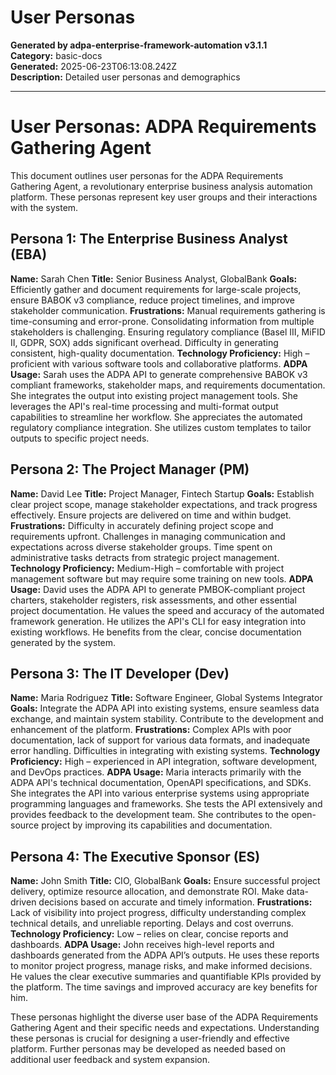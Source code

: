 # User Personas

**Generated by adpa-enterprise-framework-automation v3.1.1**  
**Category:** basic-docs  
**Generated:** 2025-06-23T06:13:08.242Z  
**Description:** Detailed user personas and demographics

---

# User Personas: ADPA Requirements Gathering Agent

This document outlines user personas for the ADPA Requirements Gathering Agent, a revolutionary enterprise business analysis automation platform.  These personas represent key user groups and their interactions with the system.


## Persona 1: The Enterprise Business Analyst (EBA)

**Name:** Sarah Chen
**Title:** Senior Business Analyst, GlobalBank
**Goals:**  Efficiently gather and document requirements for large-scale projects, ensure BABOK v3 compliance, reduce project timelines, and improve stakeholder communication.
**Frustrations:**  Manual requirements gathering is time-consuming and error-prone.  Consolidating information from multiple stakeholders is challenging.  Ensuring regulatory compliance (Basel III, MiFID II, GDPR, SOX) adds significant overhead. Difficulty in generating consistent, high-quality documentation.
**Technology Proficiency:** High – proficient with various software tools and collaborative platforms.
**ADPA Usage:** Sarah uses the ADPA API to generate comprehensive BABOK v3 compliant frameworks, stakeholder maps, and requirements documentation. She integrates the output into existing project management tools. She leverages the API's real-time processing and multi-format output capabilities to streamline her workflow.  She appreciates the automated regulatory compliance integration.  She utilizes custom templates to tailor outputs to specific project needs.

## Persona 2: The Project Manager (PM)

**Name:** David Lee
**Title:** Project Manager, Fintech Startup
**Goals:**  Establish clear project scope, manage stakeholder expectations, and track progress effectively.  Ensure projects are delivered on time and within budget.
**Frustrations:**  Difficulty in accurately defining project scope and requirements upfront.  Challenges in managing communication and expectations across diverse stakeholder groups.  Time spent on administrative tasks detracts from strategic project management.
**Technology Proficiency:** Medium-High – comfortable with project management software but may require some training on new tools.
**ADPA Usage:** David uses the ADPA API to generate PMBOK-compliant project charters, stakeholder registers, risk assessments, and other essential project documentation.  He values the speed and accuracy of the automated framework generation. He utilizes the API's CLI for easy integration into existing workflows.  He benefits from the clear, concise documentation generated by the system.

## Persona 3: The IT Developer (Dev)

**Name:**  Maria Rodriguez
**Title:** Software Engineer, Global Systems Integrator
**Goals:**  Integrate the ADPA API into existing systems, ensure seamless data exchange, and maintain system stability.  Contribute to the development and enhancement of the platform.
**Frustrations:**  Complex APIs with poor documentation, lack of support for various data formats, and inadequate error handling.  Difficulties in integrating with existing systems.
**Technology Proficiency:** High – experienced in API integration, software development, and DevOps practices.
**ADPA Usage:** Maria interacts primarily with the ADPA API's technical documentation, OpenAPI specifications, and SDKs.  She integrates the API into various enterprise systems using appropriate programming languages and frameworks. She tests the API extensively and provides feedback to the development team. She contributes to the open-source project by improving its capabilities and documentation.

## Persona 4: The Executive Sponsor (ES)

**Name:** John Smith
**Title:** CIO, GlobalBank
**Goals:**  Ensure successful project delivery, optimize resource allocation, and demonstrate ROI.  Make data-driven decisions based on accurate and timely information.
**Frustrations:**  Lack of visibility into project progress, difficulty understanding complex technical details, and unreliable reporting.  Delays and cost overruns.
**Technology Proficiency:** Low – relies on clear, concise reports and dashboards.
**ADPA Usage:** John receives high-level reports and dashboards generated from the ADPA API’s outputs. He uses these reports to monitor project progress, manage risks, and make informed decisions.  He values the clear executive summaries and quantifiable KPIs provided by the platform. The time savings and improved accuracy are key benefits for him.


These personas highlight the diverse user base of the ADPA Requirements Gathering Agent and their specific needs and expectations.  Understanding these personas is crucial for designing a user-friendly and effective platform.  Further personas may be developed as needed based on additional user feedback and system expansion.
